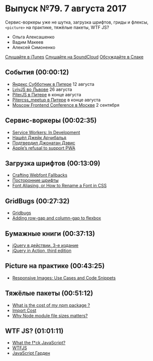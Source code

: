 # Выпуск №79. 7 августа 2017

Сервис-воркеры уже не шутка, загрузка шрифтов, гриды и флексы, `<picture>` на практике, тяжёлые пакеты, WTF JS?

- Ольга Алексашенко
- Вадим Макеев
- Алексей Симоненко

[Слушайте в iTunes](https://itunes.apple.com/ru/podcast/veb-standarty/id1080500016)
[Слушайте на SoundCloud](https://soundcloud.com/web-standards/episode-79)
[Обсуждайте в Слаке](http://slack.web-standards.ru/)

## События (00:00:12)

- [Яндекс Субботник в Питере](https://events.yandex.ru/events/yasubbotnik/12-august-2017/) 12 августа
- [LvivJS во Львове](http://lvivjs.org.ua/) 26 августа
- [PiterJS в Питере](https://meetabit.com/communities/piterjs) в конце августа
- [Pitercss_meetup в Питере](https://pitercss.timepad.ru) в конце августа
- [Moscow Frontend Conference в Москве](http://frontconf.moscow/) 2 сентября

## Сервис-воркеры (00:02:35)

- [Service Workers: In Development](https://bugs.webkit.org/attachment.cgi?id=317095&action=prettypatch)
- [Нашёл Джейк Арчибальд](https://twitter.com/jaffathecake/status/893009005714472961)
- [Подтвердил Джонатан Дэвис](https://twitter.com/jonathandavis/status/893138827908333568)
- [Apple’s refusal to support PWA](https://medium.com/p/e81b2be29676)

## Загрузка шрифтов (00:13:09)

- [Crafting Webfont Fallbacks](https://youtu.be/tO01ul1WNW8)
- [Посторонние шрифты](https://youtu.be/MTQ9FpT3ayc)
- [Font Aliasing, or How to Rename a Font in CSS](https://www.zachleat.com/web/rename-font/)

## GridBugs (00:27:32)

- [Gridbugs](https://github.com/rachelandrew/gridbugs)
- [Adding row-gap and column-gap to flexbox](https://twitter.com/rachelandrew/status/893450430512017408)

## Бумажные книги (00:37:13)

- [jQuery в действии. 3-е издание](https://www.piter.com/product_by_id/85800871)
- [jQuery in Action, third edition](https://github.com/AurelioDeRosa/jquery-in-action)

## Picture на практике (00:43:25)

- [Responsive Images: Use Cases and Code Snippets](https://dev.opera.com/articles/responsive-images/)

## Тяжёлые пакеты (00:51:12)

- [What is the cost of my npm package ?](https://cost-of-modules.herokuapp.com/)
- [Import Cost](https://marketplace.visualstudio.com/items?itemName=wix.vscode-import-cost)
- [Why Node module file sizes matters?](https://twitter.com/ded/status/892624743572021248)

## WTF JS? (01:01:11)

- [What the f*ck JavaScript?](https://github.com/denysdovhan/wtfjs)
- [WTFJS](https://github.com/brianleroux/wtfjs)
- [JavaScript Гарден](https://bonsaiden.github.io/JavaScript-Garden/ru/)

